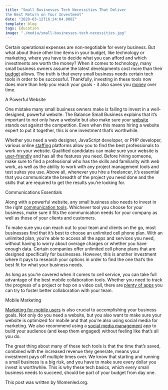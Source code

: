 ```yaml
---
title: "Small Businesses Tech Necessities That Deliver 
the Best Return on Your Investment"
date: "2020-03-12T16:24:04.000Z"
template: blog
tags: Education
image: "./media/small-businesses-tech-necessities.jpg"
---
```


Certain operational expenses are non-negotiable for every business. But what about those other line items in your budget, like technology or marketing, where you have to decide what you can afford and which investments are worth the money? When it comes to technology, many small business owners assume the latest developments cost more than their [budget](https://www.freshbooks.com/blog/the-5-step-plan-to-creating-a-balanced-business-budget) allows. The truth is that every small business needs certain tech tools in order to be successful. Thankfully, investing in these tools now does more than help you reach your goals - it also saves you [money](https://www.huffpost.com/entry/how-small-businesses-can-_6_b_10941926) over time.


<title-2>A Powerful Website</title-2>

One mistake many small business owners make is failing to invest in a well-designed, powerful website. The Balance Small Business explains that it’s important to not only have a website but also make sure your [website](https://www.thebalancesmb.com/reasons-small-business-website-2948414) stands out against the competition. Even when this means hiring a website expert to put it together, this is one investment that’s worthwhile. 

Whether you need a web designer, JavaScript developer, or PHP developer, various online [staffing](https://www.upwork.com/) platforms allow you to find the best professionals to work on your website. Qualified candidates can make sure your website is [user-friendly](https://blog.marketo.com/2018/06/8-ways-make-website-user-friendly.html) and has all the features you need. Before hiring someone, make sure to find a professional who has the skills and familiarity with web work, as well as the ability to work with any project management tools and test suites you use. Above all, whenever you hire a freelancer, it’s essential that you communicate the breadth of the project you need done and the skills that are required to get the results you’re looking for.

<title-2>Communications Essentials</title-2>

Along with a powerful website, any small business also needs to invest in the right [communication tools](https://www.eztalks.com/unified-communications/business-communication-tools.html). Whichever tool you choose for your business, make sure it fits the communication needs for your company as well as those of your clients and customers.

To make sure you can reach out to your team and clients on the go, most businesses find that it’s best to choose an unlimited cell phone plan. With an unlimited plan, you’re able to access all the apps and services you need, without having to worry about overage charges or whether you have enough data. Certain companies offer unlimited cell phone plans that are designed specifically for businesses. However, this is another investment where it pays to research your options in order to find the one that’s the best fit for what your business needs. 

As long as you’re covered when it comes to cell service, you can take full advantage of the best mobile collaboration tools. Whether you need to track the progress of a project or hop on a video call, there are [plenty of apps](https://www.chanty.com/blog/best-team-collaboration-apps/) you can try to foster better collaboration with your team.  

<title-2>Mobile Marketing</title-2>

[Marketing for mobile users](https://www.business.com/articles/megan-totka-mobile-marketing/) is also crucial to accomplishing your business goals. Not only do you need a website, but you also want to make sure your website is optimized for mobile and that you’re also using social media for marketing. We also recommend using a [social media management](https://www.entrepreneur.com/article/279338) app to build your audience (and keep them engaged) without feeling like that’s all you do. 

The great thing about many of these tech tools is that the time that’s saved, combined with the increased revenue they generate, means your investment pays off multiple times over. We know that starting and running a small business is a big risk, and you have to make sure every dollar you invest is worthwhile. This is why these tech basics, which every small business needs to succeed, should be part of your budget from day one.


<block-quote>This post was written by Womenled.org.</block-quote>

